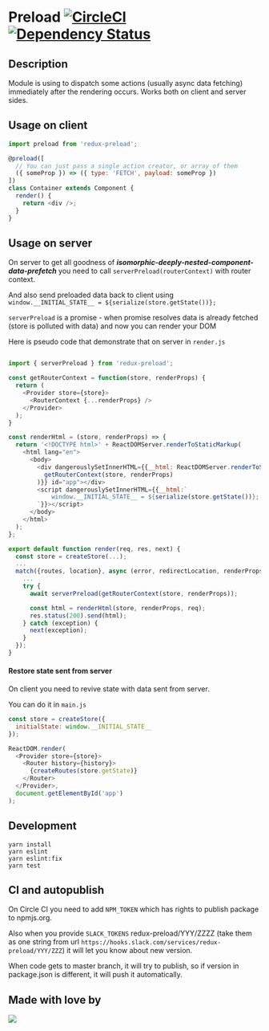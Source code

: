 # Preload [![CircleCI](https://circleci.com/gh/blueberryapps/redux-preload.svg?style=svg&circle-token=b54d37d1392ee458f361833c10992dc9068c3231)](https://circleci.com/gh/blueberryapps/redux-preload) [![Dependency Status](https://dependencyci.com/github/blueberryapps/redux-preload/badge)](https://dependencyci.com/github/blueberryapps/redux-preload)

## Description
Module is using to dispatch some actions (usually async data fetching) immediately after the rendering occurs. Works both on client and server sides.

## Usage on client
``` javascript
import preload from 'redux-preload';

@preload([
  // You can just pass a single action creator, or array of them
  ({ someProp }) => ({ type: 'FETCH', payload: someProp })
])
class Container extends Component {
  render() {
    return <div />;
  }
}
```

## Usage on server
On server to get all goodness of _**isomorphic-deeply-nested-component-data-prefetch**_ you need to call `serverPreload(routerContext)` with router context.

And also send preloaded data back to client using `window.__INITIAL_STATE__ = ${serialize(store.getState())};`

`serverPreload` is a promise - when promise resolves data is already fetched (store is polluted with data) and now you can render your DOM

Here is pseudo code that demonstrate that on server in `render.js`

``` javascript

import { serverPreload } from 'redux-preload';

const getRouterContext = function(store, renderProps) {
  return (
    <Provider store={store}>
      <RouterContext {...renderProps} />
    </Provider>
  );
}

const renderHtml = (store, renderProps) => {
  return '<!DOCTYPE html>' + ReactDOMServer.renderToStaticMarkup(
    <html lang="en">
      <body>
        <div dangerouslySetInnerHTML={{__html: ReactDOMServer.renderToString(
          getRouterContext(store, renderProps)
        )}} id="app"></div>
        <script dangerouslySetInnerHTML={{__html:`
            window.__INITIAL_STATE__ = ${serialize(store.getState())};
        `}}></script>
      </body>
    </html>
  );
};

export default function render(req, res, next) {
  const store = createStore(...);
  ...
  match({routes, location}, async (error, redirectLocation, renderProps) => {
    ...
    try {
      await serverPreload(getRouterContext(store, renderProps));

      const html = renderHtml(store, renderProps, req);
      res.status(200).send(html);
    } catch (exception) {
      next(exception);
    }
  });
}
```

#### Restore state sent from server

On client you need to revive state with data sent from server.

You can do it in `main.js`

``` javascript
const store = createStore({
  initialState: window.__INITIAL_STATE__
});

ReactDOM.render(
  <Provider store={store}>
    <Router history={history}>
      {createRoutes(store.getState)}
    </Router>
  </Provider>,
  document.getElementById('app')
);
```

## Development

```
yarn install
yarn eslint
yarn eslint:fix
yarn test
```

## CI and autopublish

On Circle CI you need to add `NPM_TOKEN` which has rights to publish package to npmjs.org.

Also when you provide `SLACK_TOKENS` redux-preload/YYY/ZZZZ
(take them as one string from url `https://hooks.slack.com/services/redux-preload/YYY/ZZZ`)
it will let you know about new version.

When code gets to master branch, it will try to publish,
so if version in package.json is different, it will push it automatically.

## Made with love by
[![](https://camo.githubusercontent.com/d88ee6842f3ff2be96d11488aa0d878793aa67cd/68747470733a2f2f7777772e676f6f676c652e636f6d2f612f626c75656265727279617070732e636f6d2f696d616765732f6c6f676f2e676966)](https://www.blueberry.io)
